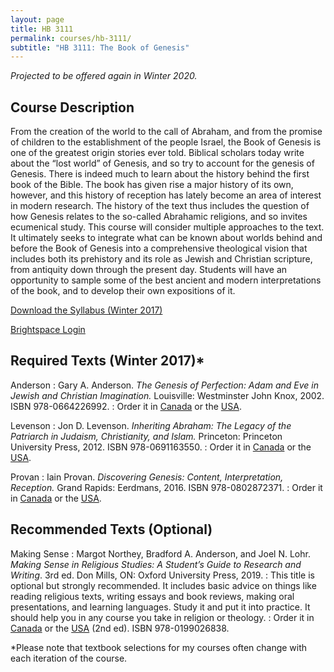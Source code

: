 ```yaml
---
layout: page
title: HB 3111
permalink: courses/hb-3111/
subtitle: "HB 3111: The Book of Genesis"
---
```


*Projected to be offered again in Winter 2020.*

## Course Description

From the creation of the world to the call of Abraham, and from the
promise of children to the establishment of the people Israel, the Book
of Genesis is one of the greatest origin stories ever told. Biblical
scholars today write about the “lost world” of Genesis, and so try to
account for the genesis of Genesis. There is indeed much to learn about
the history behind the first book of the Bible. The book has given rise
a major history of its own, however, and this history of reception has
lately become an area of interest in modern research. The history of the
text thus includes the question of how Genesis relates to the so-called
Abrahamic religions, and so invites ecumenical study. This course will
consider multiple approaches to the text. It ultimately seeks to
integrate what can be known about worlds behind and before the Book of
Genesis into a comprehensive theological vision that includes both its
prehistory and its role as Jewish and Christian scripture, from
antiquity down through the present day. Students will have an
opportunity to sample some of the best ancient and modern
interpretations of the book, and to develop their own expositions of it.

[Download the Syllabus (Winter 2017)](https://github.com/danieldriver/Syllabi/raw/master/HB/HB%203111-Genesis-Driver%202017.pdf)

[Brightspace Login](https://smu.brightspace.com/d2l/login)

## Required Texts (Winter 2017)*

Anderson
: Gary A. Anderson. *The Genesis of Perfection: Adam and Eve in Jewish and Christian Imagination.* Louisville: Westminster John Knox, 2002. ISBN 978-0664226992.
: Order it in [Canada](http://amzn.to/2jo9Mxy) or the [USA](http://amzn.to/2jQeIYW).

Levenson
: Jon D. Levenson. *Inheriting Abraham: The Legacy of the Patriarch in Judaism, Christianity, and Islam.* Princeton: Princeton University Press, 2012. ISBN 978-0691163550.
: Order it in [Canada](http://amzn.to/2joigFe) or the [USA](http://amzn.to/2joa07S).

Provan
: Iain Provan. *Discovering Genesis: Content, Interpretation, Reception.* Grand Rapids: Eerdmans, 2016. ISBN 978-0802872371.
: Order it in [Canada](http://amzn.to/2jQobiU) or the [USA](http://amzn.to/2itO7oj).

## Recommended Texts (Optional)

Making Sense
: Margot Northey, Bradford A. Anderson, and Joel N. Lohr. *Making Sense in Religious Studies: A Student’s Guide to Research and Writing*. 3rd ed. Don Mills, ON: Oxford University Press, 2019.
: This title is optional but strongly recommended. It includes basic advice on things like reading religious texts, writing essays and book reviews, making oral presentations, and learning languages. Study it and put it into practice. It should help you in any course you take in religion or theology.
: Order it in [Canada](https://amzn.to/2LKTIEf) or the [USA](https://amzn.to/2K5kjXJ) (2nd ed). ISBN 978-0199026838.

<!--
tk
: tk
: Order it in [Canada]() or the [USA]().
-->

*Please note that textbook selections for my courses often change with each iteration of the course.

